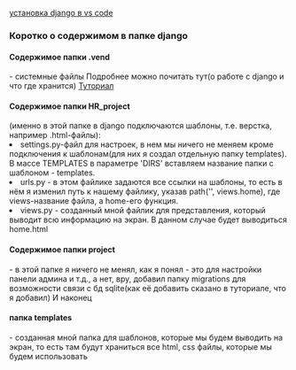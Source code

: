 <a href="https://code.visualstudio.com/docs/python/tutorial-django">установка django в vs code</a>
<h3>Коротко о содержимом в папке django</h3>
<h4>Содержимое папки .vend</h4> - системные файлы
Подробнее можно почитать тут(о работе с django и что где хранится) 
<a href="https://zen.yandex.ru/media/id/5eba7f439f339d116671be06/kak-dobavit-htmlshablon-v-django-5fa8c47fb1fbcf2e235ac874">Туториал<a/>
<h4>Содержимое папки HR_project</h4>(именно в этой папке в django подключаются шаблоны, т.е. верстка,  например .html-файлы):
<li>settings.py-файл для настроек, в нем мы ничего не меняем кроме подключения к шаблонам(для них я создал отдельную папку templates). В массе TEMPLATES в параметре
'DIRS' вставляем название папки с шаблоном - templates.</li>
<li>urls.py - в этом файлике задаются все ссылки на шаблоны, то есть в нём я изменил путь к нашему файлику, указав  path('', views.home), где views-название 
файла, а home-его функция.</li>
<li>views.py - созданный мной файлик для представления, который выводит всю информацию на экран. В данном случае будет выводиться home.html</li>
<h4>Содержимое папки project</h4> - в этой папке я ничего не менял, как я понял - это для настройки панели админа и т.д., а нет, вру, добавил папку migrations для 
возможности связи с бд sqlite(как её добавить сказано в туториале, что я добавил)
И наконец <h4>папка templates</h4> - созданная мной папка для шаблонов, которые мы будем выводить на экран, то есть там будут храниться все html, css файлы, которые мы
будем использовать
